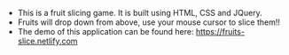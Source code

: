* This is a fruit slicing game. It is built using HTML, CSS and JQuery.
* Fruits will drop down from above, use your mouse cursor to slice them!!
* The demo of this application can be found here: https://fruits-slice.netlify.com